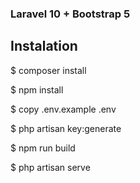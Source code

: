 
### Laravel 10 + Bootstrap 5 

## Instalation 

<p>$ composer install </p>
<p>$ npm install </p>
<p>$ copy .env.example .env</p>
<p>$ php artisan key:generate </p>
<p>$ npm run build </p>
<p>$ php artisan serve </p>
